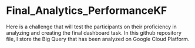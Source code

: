 # Final_Analytics_PerformanceKF
Here is a challenge that will test the participants on their proficiency in analyzing and creating the final dashboard task. In this github repository file, I store the Big Query that has been analyzed on Google Cloud Platform. 
